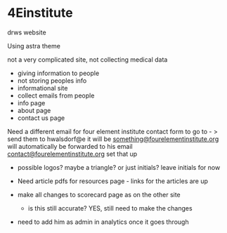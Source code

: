 # 4Einstitute
drws website

Using astra theme

not a very complicated site, 
not collecting medical data

- giving information to people
- not storing peoples info 
- informational site
- collect emails from people
- info page
- about page
- contact us page

Need a different email for four element institute contact form to go to - > send them to  hwalsdorf@e it will be something@fourelementinstitute.org will automatically be forwarded to his email contact@fourelementinstitute.org set that up

- possible logos? maybe a triangle? or just initials? leave initials for now
- Need article pdfs for resources page - links for the articles are up
- make all changes to scorecard page as on the other site
  - is this still accurate? YES, still need to make the changes

- need to add him as admin in analytics once it goes through
